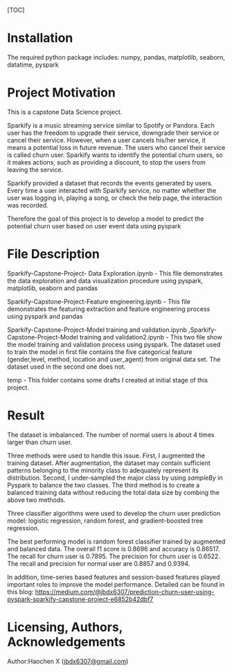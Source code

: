 [TOC]



# Installation

The required python package includes: numpy, pandas, matplotlib, seaborn, datatime, pyspark

# Project Motivation

This is a capstone Data Science project.

Sparkify is a music streaming service similar to Spotify or Pandora. Each user has the freedom to upgrade their service, downgrade their service or cancel their service. However, when a user cancels his/her service, it means a potential loss in future revenue. The users who cancel their service is called churn user. Sparkify wants to identify the potential churn users, so it makes actions, such as providing a discount, to stop the users from leaving the service. 

Sparkify provided a dataset that records the events generated by users. Every time a user interacted with Sparkify service, no matter whether the user was logging in, playing a song, or check the help page, the interaction was recorded.

Therefore the goal of this project is to develop a model to predict the potential churn user based on user event data using pyspark

# File Description

Sparkify-Capstone-Project- Data Exploration.ipynb - This file demonstrates the data exploration and data visualization procedure using pyspark, matplotlib, seaborn and pandas

Sparkify-Capstone-Project-Feature engineering.ipynb - This file demonstrates the featuring extraction and feature engineering process using pyspark and pandas

Sparkify-Capstone-Project-Model training and validation.ipynb ,Sparkify-Capstone-Project-Model training and validation2.ipynb - This two file show the model training and validation process using pyspark. The dataset used to train the model in first file contains the five categorical feature (gender,level, method, location and user_agent) from original data set. The dataset used in the second one does not. 

temp - This folder contains some drafts I created at initial stage of this project.

# Result

The dataset is imbalanced. The number of normal users is about 4 times larger than churn user.

Three methods were used to handle this issue. First, I augmented the training dataset. After augmentation, the dataset may contain sufficient patterns belonging to the minority class to adequately represent its distribution. Second, I under-sampled the major class by using *sampleBy* in Pyspark to balance the two classes. The third method is to create a balanced training data without reducing the total data size by combing the above two methods.

Three classifier algorithms were used to develop the churn user prediction model: logistic regression, random forest, and gradient-boosted tree regression.

The best performing model is random forest classifier trained by augmented and balanced data. The overall f1 score is 0.8696 and accuracy is 0.86517. The recall for churn user is 0.7895. The precision for churn user is 0.6522. The recall and precision for normal user are 0.8857 and 0.9394.

In addition, time-series based features and session-based features played important roles to improve the model performance. Detailed can be found in this blog: https://medium.com/@jbdx6307/prediction-churn-user-using-pyspark-sparkify-capstone-project-e6852b42dbf7

# Licensing, Authors, Acknowledgements

Author:Haochen X (jbdx6307@gmail.com)

